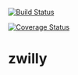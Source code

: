 
[![Build Status](https://travis-ci.org/ishimwezachee/zwill.svg?branch=develop)](https://travis-ci.org/ishimwezachee/zwill)

   [![Coverage Status](https://coveralls.io/repos/github/ishimwezachee/zwill/badge.svg?branch=develop)](https://coveralls.io/github/ishimwezachee/zwill?branch=develop)

   # zwilly   